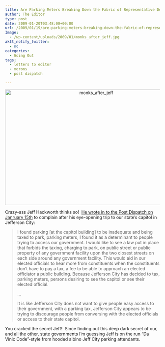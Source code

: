 ```yaml
---
title: Are Parking Meters Breaking Down the Fabric of Representative Democracy?
author: The Editor
type: post
date: 2009-01-20T03:48:00+00:00
url: /2009/01/19/are-parking-meters-breaking-down-the-fabric-of-representative-democracy/
Image:
  - /wp-content/uploads/2009/01/monks_after_jeff.jpg
aktt_notify_twitter:
  - no
categories:
  - Going Out
tags:
  - letters to editor
  - morons
  - post dispatch

---
```

<p style="text-align: center;">
  <img class="aligncenter size-full wp-image-50" title="monks_after_jeff" src="http://punchingkitty.com/wp-content/uploads/2009/01/monks_after_jeff.jpg" alt="monks_after_jeff" width="578" height="376" srcset="http://media.punchingkitty.com/wordpress/2009/01/monks_after_jeff.jpg 722w, http://media.punchingkitty.com/wordpress/2009/01/monks_after_jeff-300x195.jpg 300w" sizes="(max-width: 578px) 100vw, 578px" />
</p>

Crazy-ass Jeff Hackworth thinks so!  [He wrote in to the Post Dispatch on Janruary 15th][1] to complain after his eye-opening trip to our state&#8217;s capitol in Jefferson City:

> I found parking [at the capitol building] to be inadequate and being taxed to park, parking meters, I found it as a determinant to people trying to access our government. I would like to see a law put in place that forbids the taxing, charging to park, on public street or public property of any government facility upon the two closest streets on each side around any government facility. This would aid in our elected officials to hear more from constituents when the constituents don’t have to pay a tax, a fee to be able to approach an elected officiator a public building. Because Jefferson City has decided to tax, parking meters, persons desiring to see the capitol or see their elected official.
> 
> &#8230;
> 
> It is like Jefferson City does not want to give people easy access to their government, with a parking tax, Jefferson City appears to be trying to discourage people from conversing with the elected officials or access to their state capitol.

You cracked the secret Jeff!  Since finding out this deep dark secret of our, and all the other, state governments I&#8217;m guessing Jeff is on the run &#8220;Da Vinic Code&#8221;-style from hooded albino Jeff City parking attendants.

 [1]: http://www.stltoday.com/blogzone/letters-to-the-editor/letters-to-the-editor/2009/01/parking-meters-are-a-barrier-to-representative-government/